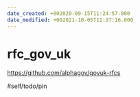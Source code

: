 ```yaml
---
date_created: +002020-09-15T11:24:57.000
date_modified: +002021-10-05T11:37:16.000
---
```


# rfc_gov_uk

https://github.com/alphagov/govuk-rfcs

#self/todo/pin

